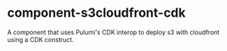 # component-s3cloudfront-cdk
A component that uses Pulumi's CDK interop to deploy s3 with cloudfront using a CDK construct.
